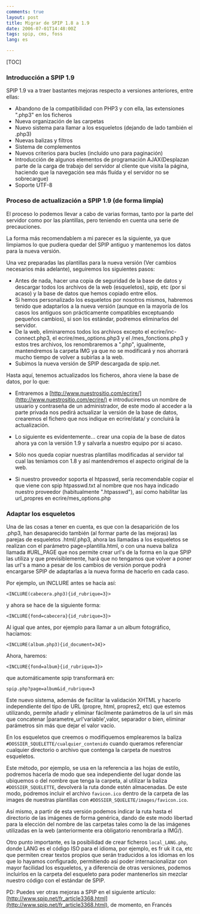 ```yaml
---
comments: true
layout: post
title: Migrar de SPIP 1.8 a 1.9
date: 2006-07-01T14:48:00Z
tags: spip, cms, foss
lang: es

---
```

[TOC]

### Introducción a SPIP 1.9

SPIP 1.9 va a traer bastantes mejoras respecto a versiones anteriores, entre ellas:

- Abandono de la compatibilidad con PHP3 y con ella, las extensiones ".php3" en los ficheros
- Nueva organización de las carpetas
- Nuevo sistema para llamar a los esqueletos (dejando de lado también el .php3)
- Nuevas balizas y filtros
- Sistema de complementos
- Nuevos criterios para bucles (incluído uno para paginación)
- Introducción de algunos elementos de programación AJAX(Desplazan parte de la carga de trabajo del servidor al cliente que visita la página, haciendo que la navegación sea más fluída y el servidor no se sobrecargue)
- Soporte UTF-8

### Proceso de actualización a SPIP 1.9 (de forma limpia)

El proceso lo podemos llevar a cabo de varias formas, tanto por la parte del servidor como por las plantillas, pero teniendo en cuenta una serie de precauciones.

La forma más recomendablem a mi parecer es la siguiente, ya que limpiamos lo que pudiera quedar del SPIP antiguo y mantenemos los datos para la nueva versión.

Una vez preparadas las plantillas para la nueva versión (Ver cambios necesarios más adelante), seguiremos los siguientes pasos:

- Antes de nada, hacer una copia de seguridad de la base de datos y descargar todos los archivos de la web (esqueletos), spip, etc (por si acaso) y la base de datos que hemos copiado entre ellos.
- Si hemos personalizado los esqueletos por nosotros mismos, habremos tenido que adaptarlos a la nueva versión (aunque en la mayoría de los casos los antiguos son prácticamente compatibles exceptuando pequeños cambios), si son los estándar, podremos eliminarlos del servidor.
- De la web, eliminaremos todos los archivos excepto el ecrire/inc-connect.php3, el ecrire/mes_options.php3 y el /mes_fonctions.php3 y estos tres archivos, los renombraremos a ".php", igualmente, mantendremos la carpeta IMG ya que no se modificará y nos ahorrará mucho tiempo de volver a subirlas a la web.
- Subimos la nueva versión de SPIP descargada de spip.net.

Hasta aquí, tenemos actualizados los ficheros, ahora viene la base de datos, por lo que:

- Entraremos a [http://www.nuestrositio.com/ecrire/](http://www.nuestrositio.com/ecrire/) e introduciremos un nombre de usuario y contraseña de un administrador, de este modo al acceder a la parte privada nos pedirá actualizar la versión de la base de datos, crearemos el fichero que nos indique en ecrire/data/ y concluirá la actualización.
- Lo siguiente es evidentemente... crear una copia de la base de datos ahora ya con la versión 1.9 y salvarla a nuestro equipo por si acaso.
- Sólo nos queda copiar nuestras plantillas modificadas al servidor tal cual las teníamos con 1.8 y así mantendremos el aspecto original de la web.

- Si nuestro proveedor soporta el htpasswd, sería recomendable copiar el que viene con spip htpasswd.txt al nombre que nos haya indicado nuestro proveedor (habitualmente ".htpasswd"), así como habilitar las url_propres en ecrire/mes_options.php

### Adaptar los esqueletos

Una de las cosas a tener en cuenta, es que con la desaparición de los .php3, han desaparecido también (al formar parte de las mejoras) las parejas de esqueletos .html/.php3, ahora las llamadas a los esqueletos se realizan con el parámetro page=plantilla.html, o con una nueva baliza llamada #URL_PAGE que nos permite crear url's de la forma en la que SPIP las utiliza y que previsiblemente, hará que no tengamos que volver a poner las url's a mano a pesar de los cambios de versión porque podrá
encargarse SPIP de adaptarlas a la nueva forma de hacerlo en cada caso.

Por ejemplo, un INCLURE antes se hacía así:

~~~spip
<INCLURE(cabecera.php3){id_rubrique=3}>
~~~

y ahora se hace de la siguiente forma:

~~~spip
<INCLURE{fond=cabecera}{id_rubrique=3}>
~~~

Al igual que antes, por ejemplo para llamar a un album fotográfico, hacíamos:

~~~spip
<INCLURE(album.php3){id_document=34}>
~~~

Ahora, haremos:

~~~spip
<INCLURE{fond=album}{id_rubrique=3}>
~~~

que automáticamente spip transformará en:

~~~spip
spip.php?page=album&id_rubrique=3
~~~

Este nuevo sistema, además de facilitar la validación XHTML y hacerlo independiente del tipo de URL (propre, html, propres2, etc) que estemos utilizando, permite añadir y eliminar fácilmente parámetros de la url sin más que concatenar |parametre_url'variable',valor, separador o bien, eliminar parámetros sin más que dejar el valor vacío.

En los esqueletos que creemos o modifiquemos emplearemos la baliza `#DOSSIER_SQUELETTE/cualquier_contenido` cuando queramos referenciar cualquier directorio o archivo que contenga la carpeta de nuestros esqueletos.

Este método, por ejemplo, se usa en la referencia a las hojas de estilo, podremos hacerla de modo que sea independiente del lugar donde las ubiquemos o del nombre que tenga la carpeta, al utilizar la baliza `#DOSSIER_SQUELETTE`, devolverá la ruta donde estén almacenadas. De este modo, podremos incluir el archivo `favicon.ico` dentro de la carpeta de las images de nuestras plantillas con `#DOSSIER_SQUELETE/images/favicon.ico`.

Así mismo, a partir de esta versión podemos indicar la ruta hasta el directorio de las imágenes de forma genérica, dando de este modo libertad para la elección del nombre de las carpetas tales como la de las imágenes utilizadas en la web (anteriormente era obligatorio renombrarla a IMG/).

Otro punto importante, es la posibilidad de crear ficheros `local_LANG.php`, donde LANG es el código ISO para el idioma, por ejemplo, es fr uk it ca, etc que permiten crear textos propios que serán traducidos a los idiomas en los que lo hayamos configurado, permitiendo así poder internacionalizar con mayor facilidad los esqueletos, y a diferencia de otras versiones, podemos incluirlos en la carpeta del esqueleto para poder mantenerlos sin mezclar nuestro código con el estándar de SPIP.

PD: Puedes ver otras mejoras a SPIP en el siguiente artículo: [http://www.spip.net/fr_article3368.html](http://www.spip.net/fr_article3368.html), de momento, en Francés
